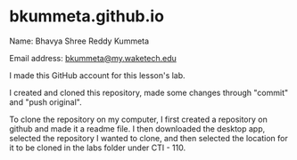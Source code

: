 # bkummeta.github.io
Name: Bhavya Shree Reddy Kummeta

Email address: bkummeta@my.waketech.edu

I made this GitHub account for this lesson's lab.

I created and cloned this repository, made some changes through "commit" and "push original".

To clone the repository on my computer, I first created a repository on github and made it a readme file. I then downloaded the desktop app, selected the repository I wanted to clone, and then selected the location for it to be cloned in the labs folder under CTI - 110.